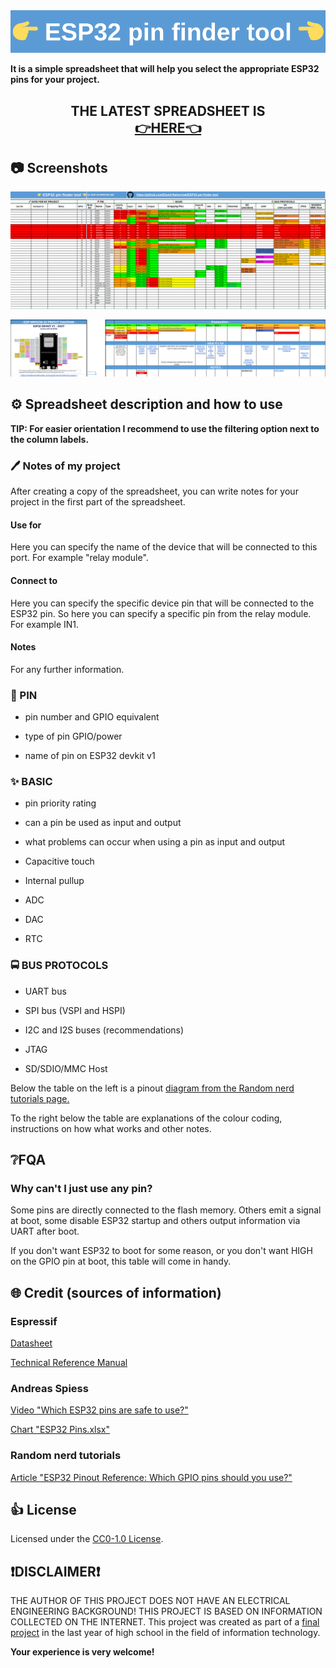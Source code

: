 <img src="https://raw.githubusercontent.com/David-Nahorniak/ESP32-pin-finder-tool/main/img/logo/project%20logo.png" title="" alt="D" data-align="center">

**It is a simple spreadsheet that will help you select the appropriate ESP32 pins for your project.**



<h2 align="center">THE LATEST SPREADSHEET IS <br />
<a target="_blank" href="https://docs.google.com/spreadsheets/d/1G5iAMbkIZQwHxUZ68moREjuTUD9Nz1lY/edit?usp=sharing&amp;ouid=104117058052427504938&amp;rtpof=true&amp;sd=true">👉HERE👈</a>
</h2>



## 📷 Screenshots

![ ](https://github.com/David-Nahorniak/ESP32-pin-finder-tool/blob/main/img/screenshots/screenshot%20top.png)

![ ](https://github.com/David-Nahorniak/ESP32-pin-finder-tool/blob/main/img/screenshots/screenshot%20bottom.png)





## ⚙ Spreadsheet description and how to use
**TIP: For easier orientation I recommend to use the filtering option next to the column labels.**

### 🖊️ Notes of my project

After creating a copy of the spreadsheet, you can write notes for your project in the first part of the spreadsheet.

#### Use for

Here you can specify the name of the device that will be connected to this port. For example "relay module".

#### Connect to

Here you can specify the specific device pin that will be connected to the ESP32 pin. So here you can specify a specific pin from the relay module. For example IN1.

#### Notes

For any further information.

### 📌 PIN

- pin number and GPIO equivalent

- type of pin GPIO/power

- name of pin on ESP32 devkit v1

### ✨ BASIC

- pin priority rating

- can a pin be used as input and output

- what problems can occur when using a pin as input and output

- Capacitive touch

- Internal pullup

- ADC

- DAC

- RTC

### 🚍 BUS PROTOCOLS

- UART bus

- SPI bus (VSPI and HSPI)

- I2C and I2S buses (recommendations)

- JTAG

- SD/SDIO/MMC Host



Below the table on the left is a pinout [diagram from the Random nerd tutorials page.](https://randomnerdtutorials.com/esp32-pinout-reference-gpios/)

To the right below the table are explanations of the colour coding, instructions on how what works and other notes.



## ❔FQA

### Why can't I just use any pin?

Some pins are directly connected to the flash memory.
Others emit a signal at boot, some disable ESP32 startup and others output information via UART after boot.

If you don't want ESP32 to boot for some reason, or you don't want HIGH on the GPIO pin at boot, this table will come in handy.





## 🌐 Credit (sources of information)

### Espressif

[Datasheet](https://www.espressif.com/sites/default/files/documentation/esp32-wroom-32e_esp32-wroom-32ue_datasheet_en.pdf)

[Technical Reference Manual](https://www.espressif.com/sites/default/files/documentation/esp32_technical_reference_manual_en.pdf)

### Andreas Spiess

[Video "Which ESP32 pins are safe to use?"](https://www.youtube.com/watch?v=LY-1DHTxRAk)

[Chart "ESP32 Pins.xlsx"](https://drive.google.com/file/d/1gbKM7DA7PI7s1-ne_VomcjOrb0bE2TPZ/view)

### Random nerd tutorials

[Article "ESP32 Pinout Reference: Which GPIO pins should you use?"](https://randomnerdtutorials.com/esp32-pinout-reference-gpios/)

 

## 👍 License

Licensed under the [CC0-1.0 License](https://github.com/David-Nahorniak/ESP32-pin-finder-tool/blob/main/LICENSE).





## ❗DISCLAIMER❗

THE AUTHOR OF THIS PROJECT DOES NOT HAVE AN ELECTRICAL ENGINEERING BACKGROUND!
THIS PROJECT IS BASED ON INFORMATION COLLECTED ON THE INTERNET.
This project was created as part of a [final project](https://github.com/David-Nahorniak/LED-spotlight-100W-RGB) in the last year of high school in the field of information technology.

**Your experience is very welcome!**
